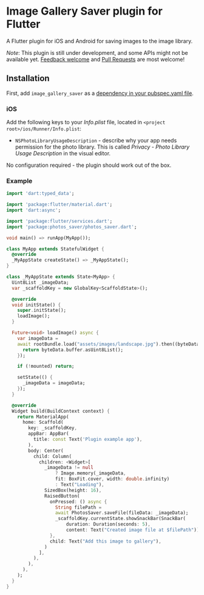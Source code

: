 # Image Gallery Saver plugin for Flutter


A Flutter plugin for iOS and Android for saving images to the image library.

*Note*: This plugin is still under development, and some APIs might not be available yet. [Feedback welcome](https://github.com/Makarezp/photos_saver/issues) and [Pull Requests](https://github.com/Makarezp/photos_saver/pulls) are most welcome!

## Installation

First, add `image_gallery_saver` as a [dependency in your pubspec.yaml file](https://flutter.io/platform-plugins/).

### iOS

Add the following keys to your _Info.plist_ file, located in `<project root>/ios/Runner/Info.plist`:

* `NSPhotoLibraryUsageDescription` - describe why your app needs permission for the photo library. This is called _Privacy - Photo Library Usage Description_ in the visual editor.


No configuration required - the plugin should work out of the box.

### Example

``` dart
import 'dart:typed_data';

import 'package:flutter/material.dart';
import 'dart:async';

import 'package:flutter/services.dart';
import 'package:photos_saver/photos_saver.dart';

void main() => runApp(MyApp());

class MyApp extends StatefulWidget {
  @override
  _MyAppState createState() => _MyAppState();
}

class _MyAppState extends State<MyApp> {
  Uint8List _imageData;
  var _scaffoldKey = new GlobalKey<ScaffoldState>();

  @override
  void initState() {
    super.initState();
    loadImage();
  }

  Future<void> loadImage() async {
    var imageData =
    await rootBundle.load("assets/images/landscape.jpg").then((byteData) {
      return byteData.buffer.asUint8List();
    });

    if (!mounted) return;

    setState(() {
      _imageData = imageData;
    });
  }

  @override
  Widget build(BuildContext context) {
    return MaterialApp(
      home: Scaffold(
        key: _scaffoldKey,
        appBar: AppBar(
          title: const Text('Plugin example app'),
        ),
        body: Center(
          child: Column(
            children: <Widget>[
              _imageData != null
                  ? Image.memory(_imageData,
                  fit: BoxFit.cover, width: double.infinity)
                  : Text("Loading"),
              SizedBox(height: 16),
              RaisedButton(
                onPressed: () async {
                  String filePath =
                  await PhotosSaver.saveFile(fileData: _imageData);
                  _scaffoldKey.currentState.showSnackBar(SnackBar(
                      duration: Duration(seconds: 5),
                      content: Text("Created image file at $filePath")));
                },
                child: Text("Add this image to gallery"),
              )
            ],
          ),
        ),
      ),
    );
  }
}

```